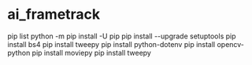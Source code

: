 # ai_frametrack
pip list
 python -m pip install -U pip
 pip install --upgrade setuptools
pip install bs4
pip install tweepy
pip install python-dotenv
pip install opencv-python
pip install moviepy
pip install tweepy